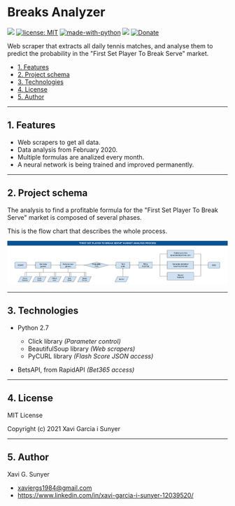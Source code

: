 Breaks Analyzer
=================

![](https://img.shields.io/github/last-commit/xavigs/breaks-analyzer.svg) [![license: MIT](https://img.shields.io/badge/License-MIT-blue.svg)](https://opensource.org/licenses/MIT) [![made-with-python](https://img.shields.io/badge/Made%20with-Python-1f425f.svg)](https://www.python.org/) ![](https://img.shields.io/github/repo-size/xavigs/breaks-analyzer.svg?colorB=orange) [![Donate](https://www.paypalobjects.com/en_US/i/btn/btn_donate_SM.gif)](https://paypal.me/xavigs84)

Web scraper that extracts all daily tennis matches, and analyse them to predict the probability in the "First Set Player To Break Serve" market. 

* [1. Features](#block1)
* [2. Project schema](#block2)
* [3. Technologies](#block3)
* [4. License](#block4)
* [5. Author](#block5)

---

<a name="block1"></a>
## 1. Features

- Web scrapers to get all data.
- Data analysis from February 2020.
- Multiple formulas are analized every month.
- A neural network is being trained and improved permanently.

---

<a name="block2"></a>
## 2. Project schema

The analysis to find a profitable formula for the "First Set Player To Break Serve" market is composed of several phases.

This is the flow chart that describes the whole process.

![Break analysis schema](assets/img/project-schema.png)

---

<a name="block3"></a>
## 3. Technologies

- Python 2.7
  - Click library *(Parameter control)*
  - BeautifulSoup library *(Web scrapers)*
  - PyCURL library *(Flash Score JSON access)*

- BetsAPI, from RapidAPI *(Bet365 access)*

---

<a name="block4"></a>
## 4. License

MIT License

Copyright (c) 2021 Xavi Garcia i Sunyer

---

<a name="block5"></a>
## 5. Author

Xavi G. Sunyer
 - <xaviergs1984@gmail.com>
 - https://www.linkedin.com/in/xavi-garcia-i-sunyer-12039520/
